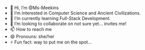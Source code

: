 - 👋 Hi, I’m @Ms-Meekins
- 👀 I’m interested in Computer Science and Ancient Civilizations.
- 🌱 I’m currently learning Full-Stack Development.
- 💞️ I’m looking to collaborate on not sure yet... invites me!
- 📫 How to reach me 
- 😄 Pronouns: she/her
- ⚡ Fun fact: way to put me on the spot...

<!---
Ms-Meekins/Ms-Meekins is a ✨ special ✨ repository because its `README.md` (this file) appears on your GitHub profile.
You can click the Preview link to take a look at your changes.
--->
